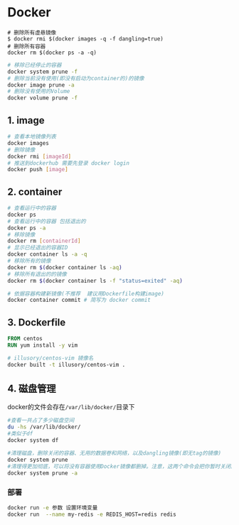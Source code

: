 # Docker

```shell
# 删除所有虚悬镜像
$ docker rmi $(docker images -q -f dangling=true)
# 删除所有容器
docker rm $(docker ps -a -q)
```





```sh
# 移除已经停止的容器
docker system prune -f
# 删除当前没有使用(即没有启动为container的)的镜像
docker image prune -a
# 删除没有使用的Volume
docker volume prune -f
```





## 1. image

```sh
# 查看本地镜像列表
docker images
# 删除镜像
docker rmi [imageId]
# 推送到dockerhub 需要先登录 docker login
docker push [image]
```

## 2. container

```sh
# 查看运行中的容器
docker ps
# 查看运行中的容器 包括退出的
docker ps -a
# 移除镜像
docker rm [containerId]
# 显示已经退出的容器ID
docker container ls -a -q
# 移除所有的镜像
docker rm $(docker container ls -aq)
# 移除所有退出的的镜像
docker rm $(docker container ls -f "status=exited" -aq)

# 依据容器构建新镜像(不推荐  建议用Dockerfile构建image)
docker container commit # 简写为 docker commit
```

## 3. Dockerfile

```dockerfile
FROM centos
RUN yum install -y vim
```



```sh
# illusory/centos-vim 镜像名
docker built -t illusory/centos-vim .
```

## 4. 磁盘管理

docker的文件会存在` /var/lib/docker/ `目录下



```sh
#查看一共占了多少磁盘空间
du -hs /var/lib/docker/
#类似于df
docker system df

#清理磁盘，删除关闭的容器、无用的数据卷和网络，以及dangling镜像(即无tag的镜像)
docker system prune
#清理得更加彻底，可以将没有容器使用Docker镜像都删掉。注意，这两个命令会把你暂时关闭的容器，以及暂时没有用到的Docker镜像都删掉了…所以使用之前一定要想清楚.。
docker system prune -a
```





### 部署

```sh
docker run -e 参数 设置环境变量
docker run  --name my-redis -e REDIS_HOST=redis redis
```





